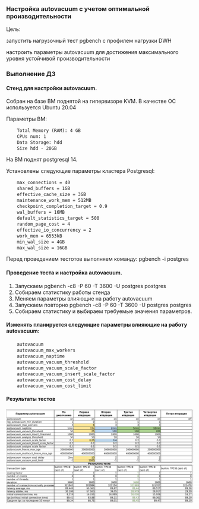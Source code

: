 ### Настройка autovacuum с учетом оптимальной производительности

Цель:

запустить нагрузочный тест pgbench с профилем нагрузки DWH

настроить параметры autovacuum для достижения максимального уровня устойчивой производительности

### Выполнение ДЗ

#### Стенд для настройки autovacuum.

Собран на базе ВМ поднятой на гипервизоре KVM. В качестве ОС используется Ubuntu 20.04

Параметры ВМ:

        Total Memory (RAM): 4 GB
        CPUs num: 1
        Data Storage: hdd
        Size hdd - 20GB
    
На ВМ поднят postgresql 14.

Установлены следующие параметры кластера Postgresql:

        max_connections = 40
        shared_buffers = 1GB
        effective_cache_size = 3GB
        maintenance_work_mem = 512MB
        checkpoint_completion_target = 0.9
        wal_buffers = 16MB
        default_statistics_target = 500
        random_page_cost = 4
        effective_io_concurrency = 2
        work_mem = 6553kB
        min_wal_size = 4GB
        max_wal_size = 16GB

Перед проведением тестотов выполняем команду:
     pgbench -i postgres

#### Проведение теста и настройка autovacuum.

1. Запускаем pgbench -c8 -P 60 -T 3600 -U postgres postgres
2. Собираем статистику работы стенда
3. Меняем параметры влияющие на работу autovacuum 
4. Запускаем повторно pgbench -c8 -P 60 -T 3600 -U postgres postgres
5. Собираем статистику и выбираем требуемые значения параметров.

#### Изменять планируется следующие параметры влияющие на работу autovacuum:

        autovacuum
        autovacuum_max_workers
        autovacuum_naptime
        autovacuum_vacuum_threshold
        autovacuum_vacuum_scale_factor
        autovacuum_vacuum_insert_scale_factor
        autovacuum_vacuum_cost_delay
        autovacuum_vacuum_cost_limit

#### Результаты тестов

![picture](pic_autovac_01.png)


